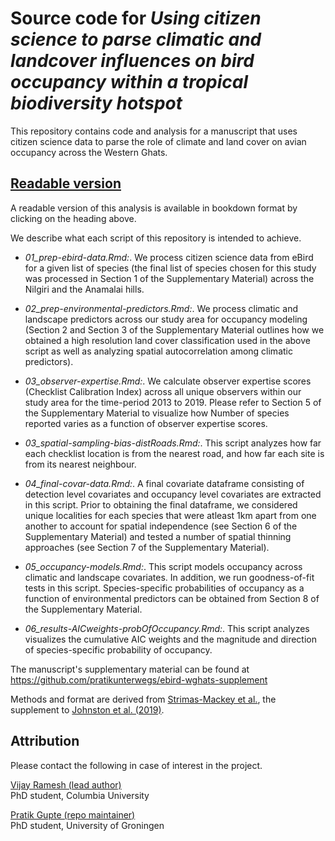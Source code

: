 # Source code for _Using citizen science to parse climatic and landcover influences on bird occupancy within a tropical biodiversity hotspot_

This repository contains code and analysis for a manuscript that uses citizen science data to parse the role of climate and land cover on avian occupancy across the Western Ghats.

## [Readable version](https://pratikunterwegs.github.io/eBirdOccupancy/)

A readable version of this analysis is available in bookdown format by clicking on the heading above.

We describe what each script of this repository is intended to achieve.

- _01_prep-ebird-data.Rmd:_. We process citizen science data from eBird for a given list of species (the final list of species chosen for this study was processed in Section 1 of the Supplementary Material) across the Nilgiri and the Anamalai hills. 

- _02_prep-environmental-predictors.Rmd:_. We process climatic and landscape predictors across our study area for occupancy modeling (Section 2 and Section 3 of the Supplementary Material outlines how we obtained a high resolution land cover classification used in the above script as well as analyzing spatial autocorrelation among climatic predictors).  

- _03_observer-expertise.Rmd:_. We calculate observer expertise scores (Checklist Calibration Index) across all unique observers within our study area for the time-period 2013 to 2019. Please refer to Section 5 of the Supplementary Material to visualize how Number of species reported varies as a function of observer expertise scores.  

- _03_spatial-sampling-bias-distRoads.Rmd:_. This script analyzes how far each checklist location is from the nearest road, and how far each site is from its nearest neighbour.  

- _04_final-covar-data.Rmd:_. A final covariate dataframe consisting of detection level covariates and occupancy level covariates are extracted in this script. Prior to obtaining the final dataframe, we considered unique localities for each species that were atleast 1km apart from one another to account for spatial independence (see Section 6 of the Supplementary Material) and tested a number of spatial thinning approaches (see Section 7 of the Supplementary Material).  

- _05_occupancy-models.Rmd:_. This script models occupancy across climatic and landscape covariates. In addition, we run goodness-of-fit tests in this script. Species-specific probabilities of occupancy as a function of environmental predictors can be obtained from Section 8 of the Supplementary Material.  

- _06_results-AICweights-probOfOccupancy.Rmd:_. This script analyzes visualizes the cumulative AIC weights and the magnitude and direction of species-specific probability of occupancy.  

The manuscript's supplementary material can be found at https://github.com/pratikunterwegs/ebird-wghats-supplement  

Methods and format are derived from [Strimas-Mackey et al.](https://cornelllabofornithology.github.io/ebird-best-practices/), the supplement to [Johnston et al. (2019)](https://www.biorxiv.org/content/10.1101/574392v1).

## Attribution

Please contact the following in case of interest in the project.

[Vijay Ramesh (lead author)](https://evolecol.weebly.com/)  
PhD student, Columbia University

[Pratik Gupte (repo maintainer)](https://github.com/pratikunterwegs)  
PhD student, University of Groningen  